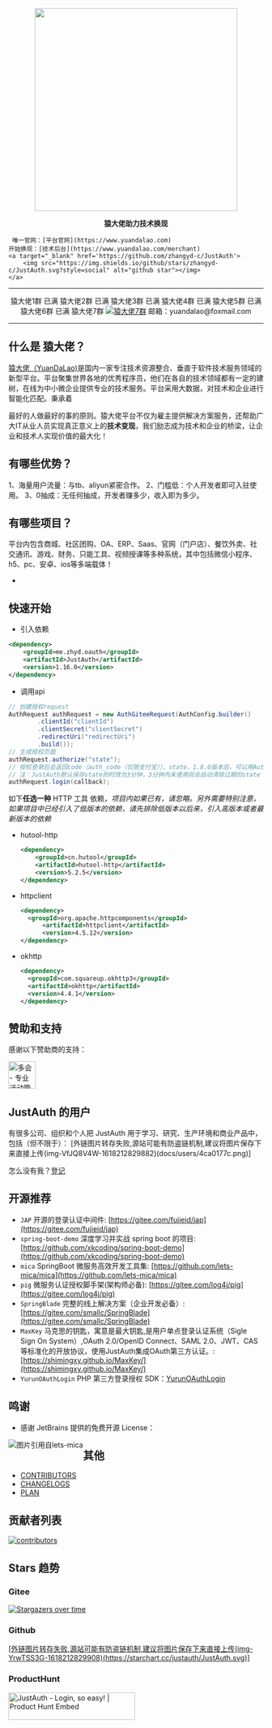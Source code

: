 
<p align="center">
	<a href="https://www.yuandalao.com/#/index"><img src="https://vkceyugu.cdn.bspapp.com/VKCEYUGU-fe88ac54-ee24-4fe0-a14c-fdf4e0a87f4d/ec66a3f7-2c9b-4c4d-baa9-7dbcdba111a9.png" width="400"></a>
</p>
<p align="center">
	<strong>猿大佬助力技术换现</strong>
</p>
<p align="center">
	

     唯一官网：[平台官网](https://www.yuandalao.com) 
    开始换现：[技术后台](https://www.yuandalao.com/merchant) 
	<a target="_blank" href='https://github.com/zhangyd-c/JustAuth'>
		<img src="https://img.shields.io/github/stars/zhangyd-c/JustAuth.svg?style=social" alt="github star"></img>
	</a>
</p>

-------------------------------------------------------------------------------
<p align="center">
猿大佬1群 已满
猿大佬2群 已满
猿大佬3群 已满
猿大佬4群 已满
猿大佬5群 已满
猿大佬6群 已满
猿大佬7群 <a target="_blank" href="https://qm.qq.com/cgi-bin/qm/qr?k=ZAbazRyv3ggNdNAJdZl5Wnw46X5nKm2B&jump_from=webapi"><img border="0" src="//pub.idqqimg.com/wpa/images/group.png" alt="猿大佬7群" title="猿大佬7群"></a>
邮箱：yuandalao@foxmail.com
</p>

-------------------------------------------------------------------------------

  

## 什么是 猿大佬？

<a href="https://www.yuandalao.com" target="_blank">猿大佬（YuanDaLao)</a>是国内一家专注技术资源整合、垂直于软件技术服务领域的新型平台。平台聚集世界各地的优秀程序员，他们在各自的技术领域都有一定的建树，在线为中小微企业提供专业的技术服务。平台采用大数据，对技术和企业进行智能化匹配。秉承着

最好的人做最好的事的原则。猿大佬平台不仅为雇主提供解决方案服务，还帮助广大IT从业人员实现真正意义上的**技术变现**，我们励志成为技术和企业的桥梁，让企业和技术人实现价值的最大化！

## 有哪些优势？
  1、海量用户流量：与tb、aliyun紧密合作。
  2、门槛低：个人开发者即可入驻使用。
  3、0抽成：无任何抽成，开发者赚多少，收入即为多少。
## 有哪些项目？
 平台内包含商城、社区团购、OA、ERP、Saas、官网（门户店）、餐饮外卖、社交通讯、游戏、财务、只能工具、视频授课等多种系统，其中包括微信小程序、h5、pc、安卓、ios等多端载体！


-
## 快速开始

- 引入依赖
```xml
<dependency>
    <groupId>me.zhyd.oauth</groupId>
    <artifactId>JustAuth</artifactId>
    <version>1.16.0</version>
</dependency>
```
- 调用api
```java
// 创建授权request
AuthRequest authRequest = new AuthGiteeRequest(AuthConfig.builder()
        .clientId("clientId")
        .clientSecret("clientSecret")
        .redirectUri("redirectUri")
        .build());
// 生成授权页面
authRequest.authorize("state");
// 授权登录后会返回code（auth_code（仅限支付宝））、state，1.8.0版本后，可以用AuthCallback类作为回调接口的参数
// 注：JustAuth默认保存state的时效为3分钟，3分钟内未使用则会自动清除过期的state
authRequest.login(callback);
```

如下**任选一种** HTTP 工具 依赖，_项目内如果已有，请忽略。另外需要特别注意，如果项目中已经引入了低版本的依赖，请先排除低版本以后来，引入高版本或者最新版本的依赖_

- hutool-http

  ```xml
  <dependency>
      <groupId>cn.hutool</groupId>
      <artifactId>hutool-http</artifactId>
      <version>5.2.5</version>
  </dependency>
  ```

- httpclient

  ```xml
  <dependency>
  	<groupId>org.apache.httpcomponents</groupId>
    	<artifactId>httpclient</artifactId>
    	<version>4.5.12</version>
  </dependency>
  ```

- okhttp

  ```xml
  <dependency>
    <groupId>com.squareup.okhttp3</groupId>
    <artifactId>okhttp</artifactId>
    <version>4.4.1</version>
  </dependency>
  ```

## 赞助和支持

感谢以下赞助商的支持：

<a href="https://www.duohui.cn?utm_source=justauth" target="_blank"><img src="https://docs.duohui.cn/brand_source/img/std.svg" alt="多会 - 专业活动管理系统" style="height: 54px;" height="54px" /></a>

## JustAuth 的用户
有很多公司、组织和个人把 JustAuth 用于学习、研究、生产环境和商业产品中，包括（但不限于）：
[外链图片转存失败,源站可能有防盗链机制,建议将图片保存下来直接上传(img-VfJQ8V4W-1618212829882)(docs/users/4ca0177c.png)]


怎么没有我？[登记](https://gitee.com/yadong.zhang/JustAuth/issues/IZ2T7)

## 开源推荐
- `JAP` 开源的登录认证中间件: [https://gitee.com/fujieid/jap](https://gitee.com/fujieid/jap)
- `spring-boot-demo` 深度学习并实战 spring boot 的项目: [https://github.com/xkcoding/spring-boot-demo](https://github.com/xkcoding/spring-boot-demo)
- `mica` SpringBoot 微服务高效开发工具集: [https://github.com/lets-mica/mica](https://github.com/lets-mica/mica)
- `pig` 微服务认证授权脚手架(架构师必备): [https://gitee.com/log4j/pig](https://gitee.com/log4j/pig)
- `SpringBlade` 完整的线上解决方案（企业开发必备）: [https://gitee.com/smallc/SpringBlade](https://gitee.com/smallc/SpringBlade)
- `MaxKey` 马克思的钥匙，寓意是最大钥匙,是用户单点登录认证系统（Sigle Sign On System）,OAuth 2.0/OpenID Connect、SAML 2.0、JWT、CAS等标准化的开放协议，使用JustAuth集成OAuth第三方认证。: [https://shimingxy.github.io/MaxKey/](https://shimingxy.github.io/MaxKey/)
- `YurunOAuthLogin` PHP 第三方登录授权 SDK：[YurunOAuthLogin](https://gitee.com/yurunsoft/YurunOAuthLogin)

## 鸣谢
- 感谢 JetBrains 提供的免费开源 License：
<img src="https://images.gitee.com/uploads/images/2020/0406/220236_f5275c90_5531506.png" alt="图片引用自lets-mica" style="float:left;">

## 其他
- [CONTRIBUTORS](https://justauth.wiki/contributors.html)
- [CHANGELOGS](https://justauth.wiki/update.html)
- [PLAN](https://gitee.com/yadong.zhang/JustAuth/issues/IUGRK)

## 贡献者列表

[![contributors](https://img-blog.csdnimg.cn/img_convert/6217831420d7a6235be13cd681e0f30c.gif)](https://whnb.wang)

## Stars 趋势

### Gitee

[![Stargazers over time](https://img-blog.csdnimg.cn/img_convert/34f636eb8824600de3fedc1d7c65e582.gif)](https://whnb.wang/yadong.zhang/JustAuth?e=604800)

### Github

[[外链图片转存失败,源站可能有防盗链机制,建议将图片保存下来直接上传(img-YrwTSS3G-1618212829908)(https://starchart.cc/justauth/JustAuth.svg)]](https://starchart.cc/justauth/JustAuth)

### ProductHunt

<a href="https://www.producthunt.com/posts/justauth?utm_source=badge-featured&utm_medium=badge&utm_souce=badge-justauth" target="_blank"><img src="https://api.producthunt.com/widgets/embed-image/v1/featured.svg?post_id=196886&theme=dark" alt="JustAuth - Login, so easy! | Product Hunt Embed" style="width: 250px; height: 54px;" width="250px" height="54px" /></a>
